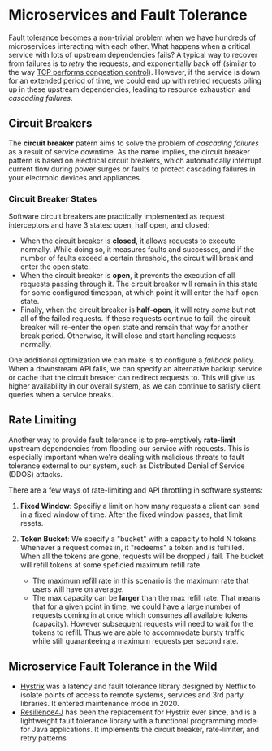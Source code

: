 # Microservices and Fault Tolerance

Fault tolerance becomes a non-trivial problem when we have hundreds of microservices interacting with each other. What happens when a critical service with lots of upstream dependencies fails? A typical way to recover from failures is to _retry_ the requests, and exponentially back off (similar to the way [TCP performs congestion control](/topic/11_networking?subtopic=02_tcp)). However, if the service is down for an extended period of time, we could end up with retried requests piling up in these upstream dependencies, leading to resource exhaustion and _cascading failures_.

## Circuit Breakers

The **circuit breaker** patern aims to solve the problem of _cascading failures_ as a result of service downtime. As the name implies, the circuit breaker pattern is based on electrical circuit breakers, which automatically interrupt current flow during power surges or faults to protect cascading failures in your electronic devices and appliances.

### Circuit Breaker States

Software circuit breakers are practically implemented as request interceptors and have 3 states: open, half open, and closed:

- When the circuit breaker is **closed**, it allows requests to execute normally. While doing so, it measures faults and successes, and if the number of faults exceed a certain threshold, the circuit will break and enter the open state.
- When the circuit breaker is **open**, it prevents the execution of all requests passing through it. The circuit breaker will remain in this state for some configured timespan, at which point it will enter the half-open state.
- Finally, when the circuit breaker is **half-open**, it will retry _some_ but not all of the failed requests. If these requests continue to fail, the circuit breaker will re-enter the open state and remain that way for another break period. Otherwise, it will close and start handling requests normally.

One additional optimization we can make is to configure a _fallback_ policy. When a downstream API fails, we can specify an alternative backup service or cache that the circuit breaker can redirect requests to. This will give us higher availability in our overall system, as we can continue to satisfy client queries when a service breaks.

## Rate Limiting

Another way to provide fault tolerance is to pre-emptively **rate-limit** upstream dependencies from flooding our service with requests. This is especially important when we're dealing with malicious threats to fault tolerance external to our system, such as Distributed Denial of Service (DDOS) attacks.

There are a few ways of rate-limiting and API throttling in software systems:

1. **Fixed Window**: Specifiy a limit on how many requests a client can send in a fixed window of time. After the fixed window passes, that limit resets.
2. **Token Bucket**: We specify a "bucket" with a capacity to hold N tokens. Whenever a request comes in, it "redeems" a token and is fulfilled. When all the tokens are gone, requests will be dropped / fail. The bucket will refill tokens at some speficied maximum refill rate.

   - The maximum refill rate in this scenario is the maximum rate that users will have on average.
   - The max capacity can be **larger** than the max refill rate. That means that for a given point in time, we could have a large number of requests coming in at once which consumes all available tokens (capacity). However subsequent requests will need to wait for the tokens to refill. Thus we are able to accommodate bursty traffic while still guaranteeing a maximum requests per second rate.

## Microservice Fault Tolerance in the Wild

- [Hystrix](https://github.com/Netflix/Hystrix) was a latency and fault tolerance library designed by Netflix to isolate points of access to remote systems, services and 3rd party libraries. It entered maintenance mode in 2020.
- [Resilience4J](https://resilience4j.readme.io/docs/getting-started) has been the replacement for Hystrix ever since, and is a lightweight fault tolerance library with a functional programming model for Java applications. It implements the circuit breaker, rate-limiter, and retry patterns
